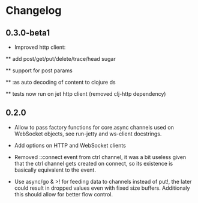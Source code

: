 # Changelog

## 0.3.0-beta1

* Improved http client:

** add post/get/put/delete/trace/head sugar

** support for post params

** :as auto decoding of content to clojure ds

** tests now run on jet http client (removed clj-http dependency)

## 0.2.0

* Allow to pass factory functions for core.async channels used on
  WebSocket objects, see run-jetty and ws-client docstrings.

* Add options on HTTP and WebSocket clients

* Removed ::connect event from ctrl channel, it was a bit useless
  given that the ctrl channel gets created on connect, so its
  existence is basically equivalent to the event.

* Use async/go & >! for feeding data to channels instead of put!,
  the later could result in dropped values even with fixed size
  buffers. Additionaly this should allow for better flow control.
